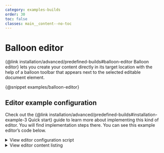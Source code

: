 ```yaml
---
category: examples-builds
order: 30
toc: false
classes: main__content--no-toc
---
```


# Balloon editor

{@link installation/advanced/predefined-builds#balloon-editor Balloon editor} lets you create your content directly in its target location with the help of a balloon toolbar that appears next to the selected editable document element.

{@snippet examples/balloon-editor}
## Editor example configuration

Check out the {@link installation/advanced/predefined-builds#installation-example-3 Quick start} guide to learn more about implementing this kind of editor. You will find implementation steps there. You can see this example editor’s code below.

<details>
<summary>View editor configuration script</summary>

```js

import BaloonEditor from '@ckeditor/ckeditor5-build-baloon/src/ckeditor';
import CloudServices from '@ckeditor/ckeditor5-cloud-services/src/cloudservices';

BalloonEditor
	.create( document.querySelector( '#snippet-balloon-editor' ), {
        cloudServices: {
                    // PROVIDE CORRECT VALUES HERE:
                    tokenUrl: 'https://example.com/cs-token-endpoint',
                    uploadUrl: 'https://your-organization-id.cke-cs.com/easyimage/upload/',
                    webSocketUrl: 'your-organization-id.cke-cs.com/ws/'
                },
		ui: {
			viewportOffset: {
				top: window.getViewportTopOffsetConfig()
			}
		}
	} )
	.then( editor => {
		window.editor = editor;
	} )
	.catch( err => {
		console.error( err );
	} );

```

</details>

<details>
<summary>View editor content listing</summary>

```html
<div id="snippet-balloon-editor">
	<h2>Walking the capitals of Europe: Warsaw</h2>

	<figure class="media">
		<oembed url="https://www.youtube.com/watch?v=7YRyFvjA_a8"></oembed>
	</figure>

	<p>If you enjoyed my previous articles in which we discussed wandering around <a href="https://en.wikipedia.org/wiki/Copenhagen">Copenhagen</a> and <a href="https://en.wikipedia.org/wiki/Vilnius">Vilnius</a>, you’ll definitely love exploring <a href="https://en.wikipedia.org/wiki/Warsaw">Warsaw</a>.</p>

	<h3>Time to put comfy sandals on!</h3>

	<p>Best time to visit the city is July and August, when it’s cool enough to not break a sweat and hot enough to enjoy summer. The city which has quite a combination of both old and modern textures is located by the river of Vistula.</p>

	<p>The historic <strong>Old Town</strong>, which was reconstructed after the World War II, with its late 18th century characteristics, is a must-see. You can start your walk from the <strong>Nowy Świat Street</strong> which will take you straight to the Old Town.</p>

	<p>Then you can go to the <strong>Powiśle</strong> area and take a walk on the newly renovated promenade on the riverfront. There are also lots of cafes, bars and restaurants where you can shake off the exhaustion of the day. On Sundays, there are many parks where you can enjoy nature or listen to pianists from around the world playing Chopin.</p>

	<p>For museum lovers, you can add these to your list:</p>

	<ul>
		<li><a href="http://www.polin.pl/en">POLIN</a></li>
		<li><a href="http://www.1944.pl/en">Warsaw Uprising Museum</a></li>
		<li><a href="http://chopin.museum/en">Fryderyk Chopin Museum</a></li>
	</ul>

	<h3>Next destination</h3>

	<p>We will go to Berlin and have a night's walk in the city that never sleeps! Make sure you subscribe to our newsletter!</p>
</div>

<style>
	/* Restrict the width of the editor to isolate it from the content of the guide. */
	#snippet-balloon-editor {
		margin-left: 5%;
		margin-right: 5%;
	}
</style>

```

</details>
